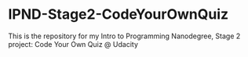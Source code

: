 # IPND-Stage2-CodeYourOwnQuiz
This is the repository for my Intro to Programming Nanodegree, Stage 2 project: Code Your Own Quiz @ Udacity
